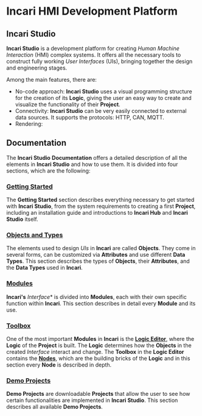 # Incari HMI Development Platform

## Incari Studio

**Incari Studio** is a development platform for creating *Human Machine Interaction* (HMI) complex systems. It offers all the necessary tools to construct fully working *User Interfaces* (UIs), bringing together the design and engineering stages.

Among the main features, there are:

* No-code approach: **Incari Studio** uses a visual programming structure for the creation of its **Logic**, giving the user an easy way to create and visualize the functionality of their **Project**.
* Connectivity: **Incari Studio** can be very easily connected to external data sources. It supports the protocols: HTTP, CAN, MQTT.
* Rendering: 

## Documentation

The **Incari Studio** **Documentation** offers a detailed description of all the elements in **Incari Studio** and how to use them. It is divided into four sections, which are the following:

### [Getting Started](getting-started/overview.md)

The **Getting Started** section describes everything necessary to get started with **Incari Studio**, from the system requirements to creating a first **Project**, including an installation guide and introductions to **Incari Hub** and **Incari Studio** itself.

### [Objects and Types](objects-and-types/overview.md)

The elements used to design *UIs* in **Incari** are called **Objects**. They come in several forms, can be customized via **Attributes** and use different **Data Types**. This section describes the types of **Objects**, their **Attributes**, and the **Data Types** used in **Incari**. 

### [Modules](modules/overview.md)

**Incari's** *Interface** is divided into **Modules**, each with their own specific function within **Incari**. This section describes in detail every **Module** and its use. 

### [Toolbox](toolbox/overview.md)

One of the most important **Modules** in **Incari** is the [**Logic Editor**](modules/logic-editor.md), where the **Logic** of the **Project** is built. The **Logic** determines how the **Objects** in the created *Interface* interact and change. The **Toolbox** in the **Logic Editor** contains the [**Nodes**](modules/logic-editor.md#nodes), which are the building bricks of the **Logic** and in this section every **Node** is described in depth.

### [Demo Projects](demo-projects/overview.md)

**Demo Projects** are downloadable **Projects** that allow the user to see how certain functionalities are implemented in **Incari Studio**. This section describes all available **Demo Projects**.


